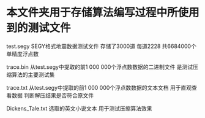 # 本文件夹用于存储算法编写过程中所使用到的测试文件

test.segy SEGY格式地震数据测试文件 存储了3000道 每道2228 共6684000个单精度浮点数

trace.bin 从test.segy中提取的前1 000 000个浮点数数据的二进制文件 是测试压缩算法的主要测试集

trace.txt 从test.segy中提取的前1 000 000个浮点数数据的文本文档 用于直观查看数据 判断解压结果是否符合原文件

Dickens_Tale.txt 选取的英文小说文本 用于测试压缩算法效果